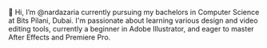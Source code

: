 👋 Hi, I’m @nardazaria currently pursuing my bachelors in Computer Science at Bits Pilani, Dubai. 
   I'm passionate about learning various design and video editing tools, 
   currently a beginner in Adobe Illustrator, and eager to master After Effects and Premiere Pro.

<!---
nardazaria/nardazaria is a ✨ special ✨ repository because its `README.md` (this file) appears on your GitHub profile.
You can click the Preview link to take a look at your changes.
--->
